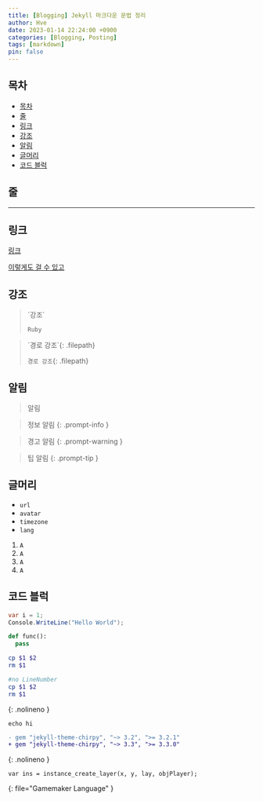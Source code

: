 ```yaml
---
title: [Blogging] Jekyll 마크다운 문법 정리
author: Hve
date: 2023-01-14 22:24:00 +0900
categories: [Blogging, Posting]
tags: [markdown]
pin: false
---
```


## 목차
- [목차](#목차)
- [줄](#줄)
- [링크](#링크)
- [강조](#강조)
- [알림](#알림)
- [글머리](#글머리)
- [코드 블럭](#코드-블럭)


## 줄

---

## 링크

[링크](https://hve4638.github.io)

[이렇게도 걸 수 있고][git-herf]

[git-herf]: https://hve4638.github.io

## 강조

> \`강조\`
> 
> `Ruby` 

> \`경로 강조\`\{: .filepath\}
> 
> `경로 강조`{: .filepath}

## 알림

> 알림

> 정보 알림
{: .prompt-info }

> 경고 알림
{: .prompt-warning }

> 팁 알림
{: .prompt-tip }

## 글머리

- `url`
- `avatar`
- `timezone`
- `lang`


1. `A`
2. `A`
3. `A`
4. `A`


## 코드 블럭

```c#
var i = 1;
Console.WriteLine("Hello World");
```

```python
def func():
  pass
```

```bash
cp $1 $2
rm $1
```

```bash
#no LineNumber
cp $1 $2
rm $1
```
{: .nolineno }

```console
echo hi
```

```diff
- gem "jekyll-theme-chirpy", "~> 3.2", ">= 3.2.1"
+ gem "jekyll-theme-chirpy", "~> 3.3", ">= 3.3.0"
```
{: .nolineno }

``` 
var ins = instance_create_layer(x, y, lay, objPlayer);
```
{: file="Gamemaker Language" }
